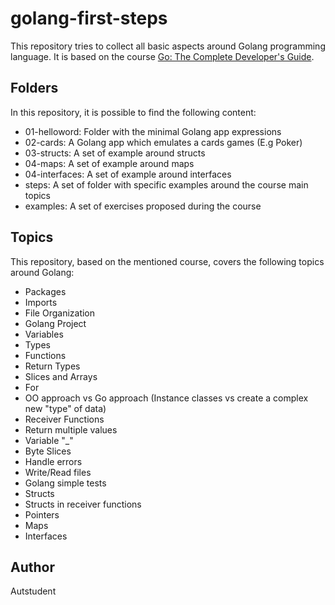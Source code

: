 # golang-first-steps

This repository tries to collect all basic aspects around Golang programming language. It is based on the course [Go: The Complete Developer's Guide](https://www.udemy.com/course/go-the-complete-developers-guide).

## Folders

In this repository, it is possible to find the following content:

- 01-helloword: Folder with the minimal Golang app expressions
- 02-cards: A Golang app which emulates a cards games (E.g Poker)
- 03-structs: A set of example around structs
- 04-maps: A set of example around maps
- 04-interfaces: A set of example around interfaces
- steps: A set of folder with specific examples around the course main topics
- examples: A set of exercises proposed during the course

## Topics

This repository, based on the mentioned course, covers the following topics around Golang:

- Packages
- Imports
- File Organization
- Golang Project
- Variables
- Types
- Functions
- Return Types
- Slices and Arrays
- For
- OO approach vs Go approach (Instance classes vs create a complex new "type" of data)
- Receiver Functions
- Return multiple values
- Variable "_"
- Byte Slices
- Handle errors
- Write/Read files
- Golang simple tests
- Structs
- Structs in receiver functions
- Pointers
- Maps
- Interfaces

## Author

Autstudent
